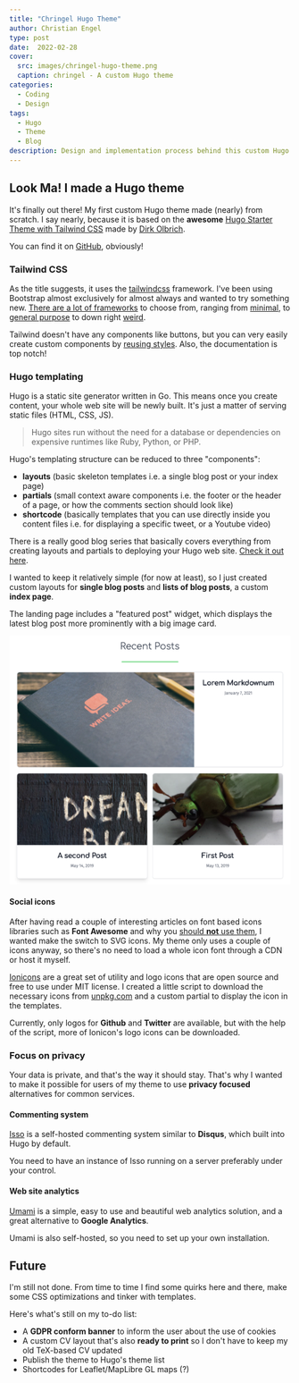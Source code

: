 ```yaml
---
title: "Chringel Hugo Theme"
author: Christian Engel
type: post
date:  2022-02-28
cover:
  src: images/chringel-hugo-theme.png
  caption: chringel - A custom Hugo theme
categories:
  - Coding
  - Design
tags:
  - Hugo
  - Theme
  - Blog
description: Design and implementation process behind this custom Hugo theme
---
```


## Look Ma! I made a Hugo theme

It's finally out there! My first custom Hugo theme made (nearly) from scratch. I say nearly, because it is based on the **awesome** [Hugo Starter Theme with Tailwind CSS](https://github.com/dirkolbrich/hugo-theme-tailwindcss-starter) made by [Dirk Olbrich](https://github.com/dirkolbrich).

You can find it on [GitHub](https://github.com/chringel21/chringel-hugo-theme), obviously!

### Tailwind CSS 

As the title suggests, it uses the [tailwindcss](https://tailwindcss.com) framework. I've been using Bootstrap almost exclusively for almost always and wanted to try something new. [There are a lot of frameworks](https://github.com/troxler/awesome-css-frameworks) to choose from, ranging from [minimal](https://purecss.io), to [general purpose](https://bulma.io) to down right [weird](https://nostalgic-css.github.io/NES.css/).

Tailwind doesn't have any components like buttons, but you can very easily create custom components by [reusing styles](https://tailwindcss.com/docs/reusing-styles). Also, the documentation is top notch!

### Hugo templating

Hugo is a static site generator written in Go. This means once you create content, your whole web site will be newly built. It's just a matter of serving static files (HTML, CSS, JS).

> Hugo sites run without the need for a database or dependencies on expensive runtimes like Ruby, Python, or PHP.

Hugo's templating structure can be reduced to three "components":

* **layouts** (basic skeleton templates i.e. a single blog post or your index page)
* **partials** (small context aware components i.e. the footer or the header of a page, or how the comments section should look like)
* **shortcode** (basically templates that you can use directly inside you content files i.e. for displaying a specific tweet, or a Youtube video)

There is a really good blog series that basically covers everything from creating layouts and partials to deploying your Hugo web site. [Check it out here](https://pakstech.com/series/blog-with-hugo/).

I wanted to keep it relatively simple (for now at least), so I just created custom layouts for **single blog posts** and **lists of blog posts**, a custom **index page**.

The landing page includes a "featured post" widget, which displays the latest blog post more prominently with a big image card.

!["Featured post on landing page"](images/featured-post.png "Featured post")

#### Social icons

After having read a couple of interesting articles on font based icons libraries such as **Font Awesome** and why you [should **not** use them](https://cloudfour.com/thinks/seriously-dont-use-icon-fonts/), I wanted make the switch to SVG icons. My theme only uses a couple of icons anyway, so there's no need to load a whole icon font through a CDN or host it myself.

[Ionicons](https://ionic.io/ionicons) are a great set of utility and logo icons that are open source and free to use under MIT license. I created a little script to download the necessary icons from [unpkg.com](https://unpkg.com/ionicons@5.5.2/dist/svg/) and a custom partial to display the icon in the templates.

Currently, only logos for **Github** and **Twitter** are available, but with the help of the script, more of Ionicon's logo icons can be downloaded.

### Focus on privacy

Your data is private, and that's the way it should stay. That's why I wanted to make it possible for users of my theme to use **privacy focused** alternatives for common services.

#### Commenting system

[Isso](https://posativ.org/isso/docs/install/) is a self-hosted commenting system similar to **Disqus**, which built into Hugo by default.

You need to have an instance of Isso running on a server preferably under your control.

#### Web site analytics

[Umami](https://umami.is/docs/install) is a simple, easy to use and beautiful web analytics solution, and a great alternative to **Google Analytics**.

Umami is also self-hosted, so you need to set up your own installation.

## Future

I'm still not done. From time to time I find some quirks here and there, make some CSS optimizations and tinker with templates.

Here's what's still on my to-do list:

* A **GDPR conform banner** to inform the user about the use of cookies
* A custom CV layout that's also **ready to print** so I don't have to keep my old TeX-based CV updated
* Publish the theme to Hugo's theme list
* Shortcodes for Leaflet/MapLibre GL maps (?)
